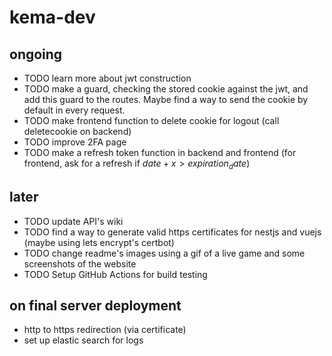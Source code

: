# kema-dev

## ongoing

* TODO learn more about jwt construction
* TODO make a guard, checking the stored cookie against the jwt, and add this guard to the routes. Maybe find a way to send the cookie by default in every request.
* TODO make frontend function to delete cookie for logout (call deletecookie on backend)
* TODO improve 2FA page
* TODO make a refresh token function in backend and frontend (for frontend, ask for a refresh if $date + x > expiration_date$)

## later

* TODO update API's wiki
* TODO find a way to generate valid https certificates for nestjs and vuejs (maybe using lets encrypt's certbot)
* TODO change readme's images using a gif of a live game and some screenshots of the website
* TODO Setup GitHub Actions for build testing

## on final server deployment

* http to https redirection (via certificate)
* set up elastic search for logs
